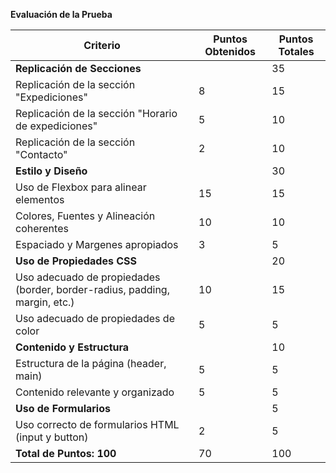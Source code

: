 **Evaluación de la Prueba**

| Criterio                                                                   | Puntos Obtenidos | Puntos Totales |
| -------------------------------------------------------------------------- | ---------------- | -------------- |
| **Replicación de Secciones**                                               |                  | 35             |
| Replicación de la sección "Expediciones"                                   | 8                | 15             |
| Replicación de la sección "Horario de expediciones"                        | 5                | 10             |
| Replicación de la sección "Contacto"                                       | 2                | 10             |
| **Estilo y Diseño**                                                        |                  | 30             |
| Uso de Flexbox para alinear elementos                                      | 15               | 15             |
| Colores, Fuentes y Alineación coherentes                                   | 10               | 10             |
| Espaciado y Margenes apropiados                                            | 3                | 5              |
| **Uso de Propiedades CSS**                                                 |                  | 20             |
| Uso adecuado de propiedades (border, border-radius, padding, margin, etc.) | 10               | 15             |
| Uso adecuado de propiedades de color                                       | 5                | 5              |
| **Contenido y Estructura**                                                 |                  | 10             |
| Estructura de la página (header, main)                                     | 5                | 5              |
| Contenido relevante y organizado                                           | 5                | 5              |
| **Uso de Formularios**                                                     |                  | 5              |
| Uso correcto de formularios HTML (input y button)                          | 2                | 5              |
| **Total de Puntos: 100**                                                   | 70               | 100            |
